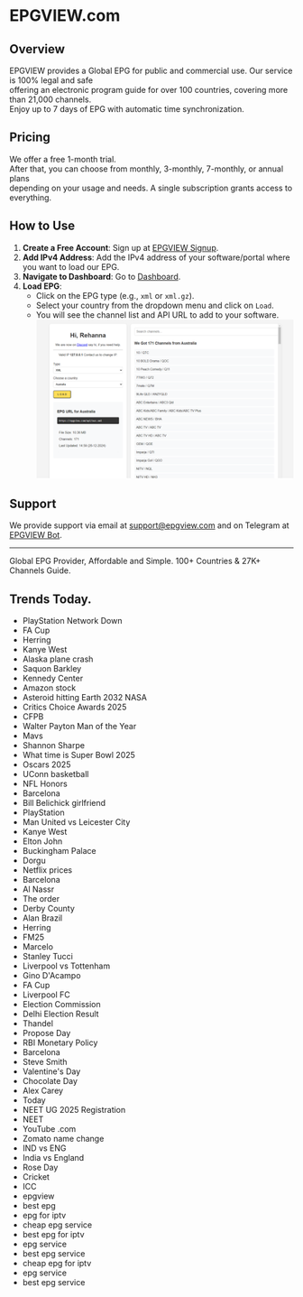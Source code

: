 # EPGVIEW.com



## Overview
EPGVIEW provides a Global EPG for public and commercial use. Our service is 100% legal and safe\
offering an electronic program guide for over 100 countries, covering more than 21,000 channels.\
Enjoy up to 7 days of EPG with automatic time synchronization.

## Pricing
We offer a free 1-month trial. \
After that, you can choose from monthly, 3-monthly, 7-monthly, or annual plans \
depending on your usage and needs. A single subscription grants access to everything.

## How to Use
1. **Create a Free Account**: Sign up at [EPGVIEW Signup](https://epgview.com/signup.php).
2. **Add IPv4 Address**: Add the IPv4 address of your software/portal where you want to load our EPG.
3. **Navigate to Dashboard**: Go to [Dashboard](https://epgview.com/dashboard.php).
4. **Load EPG**:
   - Click on the EPG type (e.g., `xml` or `xml.gz`).
   - Select your country from the dropdown menu and click on `Load`.
   - You will see the channel list and API URL to add to your software.
![EPGVIEW](img/dashboard.png)
## Support
We provide support via email at [support@epgview.com](mailto:support@epgview.com) and on Telegram at [EPGVIEW Bot](https://t.me/epgview_bot).

---

Global EPG Provider, Affordable and Simple. 100+ Countries & 27K+ Channels Guide.

## Trends Today.

- PlayStation Network Down
- FA Cup
- Herring
- Kanye West
- Alaska plane crash
- Saquon Barkley
- Kennedy Center
- Amazon stock
- Asteroid hitting Earth 2032 NASA
- Critics Choice Awards 2025
- CFPB
- Walter Payton Man of the Year
- Mavs
- Shannon Sharpe
- What time is Super Bowl 2025
- Oscars 2025
- UConn basketball
- NFL Honors
- Barcelona
- Bill Belichick girlfriend
- PlayStation
- Man United vs Leicester City
- Kanye West
- Elton John
- Buckingham Palace
- Dorgu
- Netflix prices
- Barcelona
- Al Nassr
- The order
- Derby County
- Alan Brazil
- Herring
- FM25
- Marcelo
- Stanley Tucci
- Liverpool vs Tottenham
- Gino D'Acampo
- FA Cup
- Liverpool FC
- Election Commission
- Delhi Election Result
- Thandel
- Propose Day
- RBI Monetary Policy
- Barcelona
- Steve Smith
- Valentine's Day
- Chocolate Day
- Alex Carey
- Today
- NEET UG 2025 Registration
- NEET
- YouTube .com
- Zomato name change
- IND vs ENG
- India vs England
- Rose Day
- Cricket
- ICC
- epgview
- best epg
- epg for iptv
- cheap epg service
- best epg for iptv
- epg service
- best epg service
- cheap epg for iptv
- epg service
- best epg service
